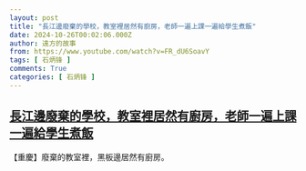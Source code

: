 ```yaml
---
layout: post
title: "長江邊廢棄的學校，教室裡居然有廚房，老師一遍上課一遍給學生煮飯"
date: 2024-10-26T00:02:06.000Z
author: 遠方的故事
from: https://www.youtube.com/watch?v=FR_dU6SoavY
tags: [ 石炳锋 ]
comments: True
categories: [ 石炳锋 ]
---
```

<!--1729900926000-->
[長江邊廢棄的學校，教室裡居然有廚房，老師一遍上課一遍給學生煮飯](https://www.youtube.com/watch?v=FR_dU6SoavY)
------

<div>
【重慶】廢棄的教室裡，黑板邊居然有廚房。
</div>

